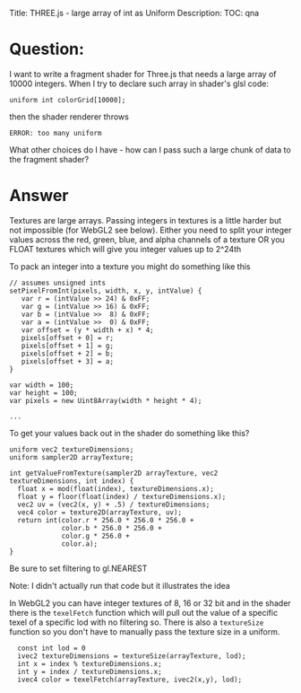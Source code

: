 Title: THREE.js - large array of int as Uniform
Description:
TOC: qna

# Question:

I want to write a fragment shader for Three.js that needs a large array of 10000 integers. When I try to declare such array in shader's glsl code:

    uniform int colorGrid[10000];

then the shader renderer throws

    ERROR: too many uniform

What other choices do I have - how can I pass such a large chunk of data to the fragment shader?

# Answer

Textures are large arrays. Passing integers in textures is a little harder but not impossible (for WebGL2 see below). Either you need to split your integer values across the red, green, blue, and alpha channels of a texture OR you FLOAT textures which will give you integer values up to 2^24th

To pack an integer into a texture you might do something like this

    // assumes unsigned ints
    setPixelFromInt(pixels, width, x, y, intValue) {
       var r = (intValue >> 24) & 0xFF;
       var g = (intValue >> 16) & 0xFF;
       var b = (intValue >>  8) & 0xFF;
       var a = (intValue >>  0) & 0xFF;
       var offset = (y * width + x) * 4;
       pixels[offset + 0] = r;
       pixels[offset + 1] = g;
       pixels[offset + 2] = b;
       pixels[offset + 3] = a;
    }

    var width = 100;
    var height = 100;
    var pixels = new Uint8Array(width * height * 4);

    ...

To get your values back out in the shader do something like this?

    uniform vec2 textureDimensions;
    uniform sampler2D arrayTexture;

    int getValueFromTexture(sampler2D arrayTexture, vec2 textureDimensions, int index) {
      float x = mod(float(index), textureDimensions.x);
      float y = floor(float(index) / textureDimensions.x);
      vec2 uv = (vec2(x, y) + .5) / textureDimensions;
      vec4 color = texture2D(arrayTexture, uv);
      return int(color.r * 256.0 * 256.0 * 256.0 +
                 color.b * 256.0 * 256.0 +
                 color.g * 256.0 +
                 color.a);
    }

Be sure to set filtering to gl.NEAREST

Note: I didn't actually run that code but it illustrates the idea

In WebGL2 you can have integer textures of 8, 16 or 32 bit and in the shader there is the `texelFetch` function which will pull out the value of a specific texel of a specific lod with no filtering so. There is also a `textureSize` function so you don't have to manually pass the texture size in a uniform.

      const int lod = 0
      ivec2 textureDimensions = textureSize(arrayTexture, lod);
      int x = index % textureDimensions.x;
      int y = index / textureDimensions.x;
      ivec4 color = texelFetch(arrayTexture, ivec2(x,y), lod);

